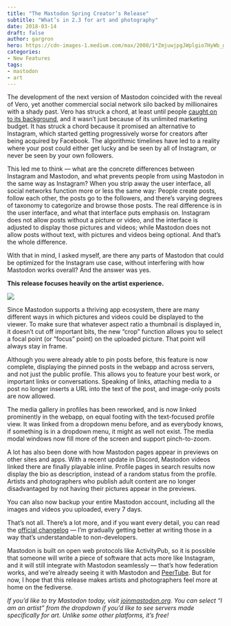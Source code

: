 ```yaml
---
title: "The Mastodon Spring Creator’s Release"
subtitle: "What’s in 2.3 for art and photography"
date: 2018-03-14
draft: false
author: gargron
hero: https://cdn-images-1.medium.com/max/2000/1*ZmjuwjpgJWplgio7HyWb_g.png
categories:
- New Features
tags:
- mastodon
- art
---
```


The development of the next version of Mastodon coincided with the reveal of Vero, yet another commercial social network silo backed by millionaires with a shady past. Vero has struck a chord, at least until people [caught on to its background](https://twitter.com/_heyheytyler/status/968301107536523265), and it wasn’t just because of its unlimited marketing budget. It has struck a chord because it promised an alternative to Instagram, which started getting progressively worse for creators after being acquired by Facebook. The algorithmic timelines have led to a reality where your post could either get lucky and be seen by all of Instagram, or never be seen by your own followers.

This led me to think — what are the concrete differences between Instagram and Mastodon, and what prevents people from using Mastodon in the same way as Instagram? When you strip away the user interface, all social networks function more or less the same way: People create posts, follow each other, the posts go to the followers, and there’s varying degrees of taxonomy to categorize and browse those posts. The real difference is in the user interface, and what that interface puts emphasis on. Instagram does not allow posts without a picture or video, and the interface is adjusted to display those pictures and videos; while Mastodon does not allow posts without text, with pictures and videos being optional. And that’s the whole difference.

With that in mind, I asked myself, are there any parts of Mastodon that could be optimized for the Instagram use case, without interfering with how Mastodon works overall? And the answer was yes.

**This release focuses heavily on the artist experience.**

![](https://cdn-images-1.medium.com/max/2000/1*Fv7moc50GJ3pWSloIWgT9g.gif)

Since Mastodon supports a thriving app ecosystem, there are many different ways in which pictures and videos could be displayed to the viewer. To make sure that whatever aspect ratio a thumbnail is displayed in, it doesn’t cut off important bits, the new “crop” function allows you to select a focal point (or “focus” point) on the uploaded picture. That point will always stay in frame.

Although you were already able to pin posts before, this feature is now complete, displaying the pinned posts in the webapp and across servers, and not just the public profile. This allows you to feature your best work, or important links or conversations. Speaking of links, attaching media to a post no longer inserts a URL into the text of the post, and image-only posts are now allowed.

The media gallery in profiles has been reworked, and is now linked prominently in the webapp, on equal footing with the text-focused profile view. It was linked from a dropdown menu before, and as everybody knows, if something is in a dropdown menu, it might as well not exist. The media modal windows now fill more of the screen and support pinch-to-zoom.

A lot has also been done with how Mastodon pages appear in previews on other sites and apps. With a recent update in Discord, Mastodon videos linked there are finally playable inline. Profile pages in search results now display the bio as description, instead of a random status from the profile. Artists and photographers who publish adult content are no longer disadvantaged by not having their pictures appear in the previews.

You can also now backup your entire Mastodon account, including all the images and videos you uploaded, every 7 days.

That’s not all. There’s a lot more, and if you want every detail, you can read the [official changelog](https://github.com/tootsuite/mastodon/releases/tag/v2.3.0) — I’m gradually getting better at writing those in a way that’s understandable to non-developers.

Mastodon is built on open web protocols like ActivityPub, so it is possible that someone will write a piece of software that acts more like Instagram, and it will still integrate with Mastodon seamlessly — that’s how federation works, and we’re already seeing it with Mastodon and [PeerTube](https://medium.com/we-distribute/peertube-decentralized-video-powered-by-activitypub-and-webtorrent-8aaa4c3749d7). But for now, I hope that this release makes artists and photographers feel more at home on the fediverse.

*If you’d like to try Mastodon today, visit [joinmastodon.org](https://joinmastodon.org/#getting-started). You can select “I am an artist” from the dropdown if you’d like to see servers made specifically for art. Unlike some other platforms, it’s free!*
